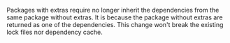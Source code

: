 Packages with extras require no longer inherit the dependencies from the same package without extras. It is because the package without extras are returned as one of the dependencies. This change won't break the existing lock files nor dependency cache.
